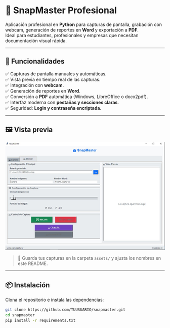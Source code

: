 # 📸 SnapMaster Profesional

Aplicación profesional en **Python** para capturas de pantalla, grabación con webcam, generación de reportes en **Word** y exportación a **PDF**.  
Ideal para estudiantes, profesionales y empresas que necesitan documentación visual rápida.

---

## 🚀 Funcionalidades

✅ Capturas de pantalla manuales y automáticas.  
✅ Vista previa en tiempo real de las capturas.  
✅ Integración con **webcam**.  
✅ Generación de reportes en **Word**.  
✅ Conversión a **PDF** automática (Windows, LibreOffice o docx2pdf).  
✅ Interfaz moderna con **pestañas y secciones claras**.  
✅ Seguridad: **Login y contraseña encriptada**.  

---

## 🖼️ Vista previa

![Vista principal](assets/capture1.jpg)


> 📂 Guarda tus capturas en la carpeta `assets/` y ajusta los nombres en este README.  

---

## 📦 Instalación

Clona el repositorio e instala las dependencias:

```bash
git clone https://github.com/TUUSUARIO/snapmaster.git
cd snapmaster
pip install -r requirements.txt
